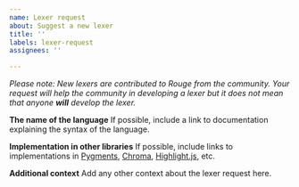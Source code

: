 ```yaml
---
name: Lexer request
about: Suggest a new lexer
title: ''
labels: lexer-request
assignees: ''

---
```


_Please note: New lexers are contributed to Rouge from the community. Your request will help the community in developing a lexer but it does not mean that anyone **will** develop the lexer._

**The name of the language**
If possible, include a link to documentation explaining the syntax of the language. 

**Implementation in other libraries**
If possible, include links to implementations in [Pygments](http://pygments.org/), [Chroma](https://github.com/alecthomas/chroma), [Highlight.js](https://highlightjs.org/), etc.

**Additional context**
Add any other context about the lexer request here.
